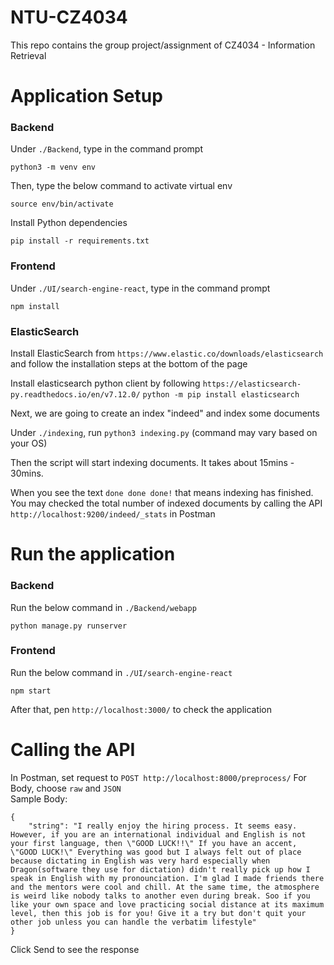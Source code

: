 # NTU-CZ4034
This repo contains the group project/assignment of CZ4034 - Information Retrieval

# Application Setup
### Backend
Under `./Backend`, type in the command prompt
```
python3 -m venv env
```
Then, type the below command to activate virtual env
```
source env/bin/activate
```
Install Python dependencies
```
pip install -r requirements.txt
```

### Frontend
Under `./UI/search-engine-react`, type in the command prompt
```
npm install
```

### ElasticSearch
Install ElasticSearch from `https://www.elastic.co/downloads/elasticsearch` and follow the installation steps at the bottom of the page

Install elasticsearch python client by following `https://elasticsearch-py.readthedocs.io/en/v7.12.0/` 
`python -m pip install elasticsearch`

Next, we are going to create an index "indeed" and index some documents

Under `./indexing`, run `python3 indexing.py` (command may vary based on your OS)

Then the script will start indexing documents. It takes about 15mins - 30mins.

When you see the text `done done done!` that means indexing has finished. You may checked the total number of indexed documents by calling the API `http://localhost:9200/indeed/_stats` in Postman

# Run the application
### Backend
Run the below command in `./Backend/webapp`
```
python manage.py runserver
```

### Frontend
Run the below command in `./UI/search-engine-react`
```
npm start
```
After that, pen `http://localhost:3000/` to check the application

# Calling the API
In Postman, set request to `POST http://localhost:8000/preprocess/`
For Body, choose `raw` and `JSON`\
Sample Body:
```
{
    "string": "I really enjoy the hiring process. It seems easy. However, if you are an international individual and English is not your first language, then \"GOOD LUCK!!\" If you have an accent, \"GOOD LUCK!\" Everything was good but I always felt out of place because dictating in English was very hard especially when Dragon(software they use for dictation) didn't really pick up how I speak in English with my pronounciation. I'm glad I made friends there and the mentors were cool and chill. At the same time, the atmosphere is weird like nobody talks to another even during break. Soo if you like your own space and love practicing social distance at its maximum level, then this job is for you! Give it a try but don't quit your other job unless you can handle the verbatim lifestyle"
}
```
Click Send to see the response
